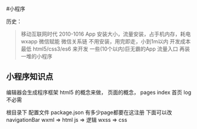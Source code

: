 #小程序

历史：
 > 移动互联网时代 2010-1016
 App 安装大小，流量安装，占手机内存，耗电
 wxapp 微信赋能 微信关系链
 不用安装，用完即走，小到1m以内
 开发成本最低 html5/css3/es6 来开发
一些(10个以内)巨无霸的App 流量入口
再装一堆的小程序

## 小程序知识点
编辑器会生成程序框架
html5 的概念来做， 页面的概念，
pages
  index 首页
  log   不必需


根目录下
配置文件 package.json 有多少page都要在这注册
下面可以改navigationBar
wxml => html
js => 逻辑
wxss => css